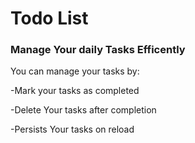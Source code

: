 <h1>Todo List</h1>
<h3>Manage Your daily Tasks Efficently</h3>
<p>You can manage your tasks by:</p>
      <p>-Mark your tasks as completed</p>
      <p>-Delete Your tasks after completion</p>
      <p>-Persists Your tasks on reload</p>
